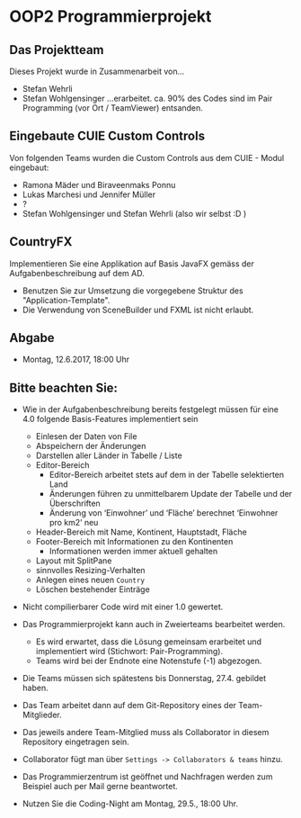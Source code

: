 # OOP2 Programmierprojekt

## Das Projektteam
Dieses Projekt wurde in Zusammenarbeit von...
- Stefan Wehrli
- Stefan Wohlgensinger
...erarbeitet. ca. 90% des Codes sind im Pair Programming (vor Ort / TeamViewer) entsanden.

## Eingebaute CUIE Custom Controls
Von folgenden Teams wurden die Custom Controls aus dem CUIE - Modul eingebaut:
- Ramona Mäder und Biraveenmaks Ponnu
- Lukas Marchesi und Jennifer Müller
- ?
- Stefan Wohlgensinger und Stefan Wehrli (also wir selbst :D )


## CountryFX

Implementieren Sie eine Applikation auf Basis JavaFX gemäss der Aufgabenbeschreibung auf dem AD. 
 - Benutzen Sie zur Umsetzung die vorgegebene Struktur des "Application-Template".
 - Die Verwendung von SceneBuilder und FXML ist nicht erlaubt.


## Abgabe
- Montag, 12.6.2017, 18:00 Uhr


## Bitte beachten Sie:
 - Wie in der Aufgabenbeschreibung bereits festgelegt müssen für eine 4.0 folgende Basis-Features implementiert sein
   - Einlesen der Daten von File
   - Abspeichern der Änderungen
   - Darstellen aller Länder in Tabelle / Liste 
   - Editor-Bereich
     - Editor-Bereich arbeitet stets auf dem in der Tabelle selektierten Land
     - Änderungen führen zu unmittelbarem Update der Tabelle und der Überschriften
     - Änderung von ‘Einwohner’ und ‘Fläche’ berechnet ‘Einwohner pro km2’ neu
   - Header-Bereich mit Name, Kontinent, Hauptstadt, Fläche
   - Footer-Bereich mit Informationen zu den Kontinenten
     - Informationen werden immer aktuell gehalten
   - Layout mit SplitPane
   - sinnvolles Resizing-Verhalten
   - Anlegen eines neuen `Country`
   - Löschen bestehender Einträge  
   
 - Nicht compilierbarer Code wird mit einer 1.0 gewertet.

 - Das Programmierprojekt kann auch in Zweierteams bearbeitet werden. 
   - Es wird erwartet, dass die Lösung gemeinsam erarbeitet und implementiert wird (Stichwort: Pair-Programming).
   - Teams wird bei der Endnote eine Notenstufe (-1) abgezogen.
 
 - Die Teams müssen sich spätestens bis Donnerstag, 27.4. gebildet haben.
 
 - Das Team arbeitet dann auf dem Git-Repository eines der Team-Mitglieder.
 
 - Das jeweils andere Team-Mitglied muss als Collaborator in diesem Repository eingetragen sein.
 
 - Collaborator fügt man über `Settings -> Collaborators & teams` hinzu.
 
 - Das Programmierzentrum ist geöffnet und Nachfragen werden zum Beispiel auch per Mail gerne beantwortet.
 
 - Nutzen Sie die Coding-Night am Montag, 29.5., 18:00 Uhr. 
